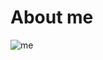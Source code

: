 # About me
![me](https://cdn.discordapp.com/attachments/880799372600819762/1144377798476189736/SPOILER_SPOILER_image.png?ex=682ee9a0&is=682d9820&hm=603037fc7bf073af17ba6c6a4eb86e1a60cedce26560fd5a5acfe9228731f2c4&)
